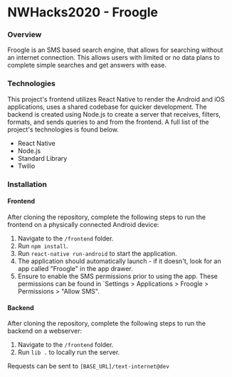 # NWHacks2020 - Froogle

### Overview

Froogle is an SMS based search engine, that allows for searching without an internet connection. This allows users with limited or no data plans to complete simple searches and get answers with ease. 

### Technologies

This project's frontend utilizes React Native to render the Android and iOS applications, uses a shared codebase for quicker development. The backend is created using Node.js to create a server that receives, filters, formats, and sends queries to and from the frontend. A full list of the project's 
technologies is found below.

- React Native
- Node.js
- Standard Library
- Twilio

### Installation

#### Frontend
After cloning the repository, complete the following steps to run the frontend on a physically connected Android device: 

1. Navigate to the `/frontend` folder.
2. Run `npm install`.
3. Run `react-native run-android` to start the application.
4. The application should automatically launch - if it doesn't, look for an app called "Froogle" in the app drawer.
5. Ensure to enable the SMS permissions prior to using the app. These permissions can be found in `Settings > Applications > Froogle > Permissions > "Allow SMS".

#### Backend
After cloning the repository, complete the following steps to run the backend on a webserver: 

1. Navigate to the `/frontend` folder.
2. Run `lib .` to locally run the server.

Requests can be sent to `[BASE_URL]/text-internet@dev`
